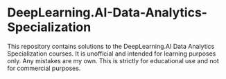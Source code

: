 # DeepLearning.AI-Data-Analytics-Specialization
This repository contains solutions to the DeepLearning.AI Data Analytics Specialization courses. It is unofficial and intended for learning purposes only. Any mistakes are my own. This is strictly for educational use and not for commercial purposes. 
